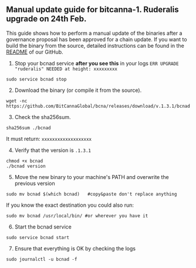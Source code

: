 ## Manual update guide for bitcanna-1. Ruderalis upgrade on 24th Feb.
 
This guide shows how to perform a manual update of the binaries after a governance proposal has been approved for a chain update. If you want to build the binary from the source, detailed instructions can be found in the [README](https://github.com/BitCannaGlobal/bcna/blob/v.1.3.1.pre1/README.md) of our GitHub.

1) Stop your bcnad service **after you see this** in your logs `ERR UPGRADE "ruderalis" NEEDED at height: xxxxxxxxx`

```
sudo service bcnad stop
```
2) Download the binary (or compile it from the source).
```
wget -nc https://github.com/BitCannaGlobal/bcna/releases/download/v.1.3.1/bcnad
```
3) Check the sha256sum. 
```
sha256sum ./bcnad
```
It must return: `xxxxxxxxxxxxxxxxxxx`

4) Verify that the version is `.1.3.1`
```
chmod +x bcnad
./bcnad version
```
5) Move the new binary to your machine's PATH and overwrite the previous version
```
sudo mv bcnad $(which bcnad)   #copy&paste don't replace anything
```
If you know the exact destination you could also run: 
```
sudo mv bcnad /usr/local/bin/ #or wherever you have it
```
6) Start the bcnad service
```
sudo service bcnad start
```
7) Ensure that everything is OK by checking the logs 
```
sudo journalctl -u bcnad -f
```
